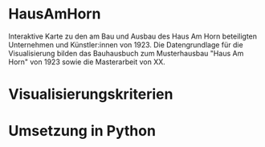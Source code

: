 # HausAmHorn
Interaktive Karte zu den am Bau und Ausbau des Haus Am Horn beteiligten Unternehmen und Künstler:innen von 1923. Die Datengrundlage für die Visualisierung bilden das Bauhausbuch zum Musterhausbau "Haus Am Horn" von 1923 sowie die Masterarbeit von XX.

# Visualisierungskriterien

# Umsetzung in Python

